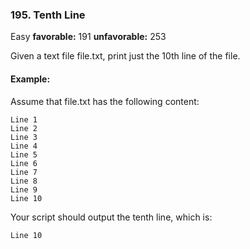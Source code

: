 ### 195. Tenth Line
Easy **favorable:** 191 **unfavorable:** 253

Given a text file file.txt, print just the 10th line of the file.

#### Example:
Assume that file.txt has the following content:
```
Line 1
Line 2
Line 3
Line 4
Line 5
Line 6
Line 7
Line 8
Line 9
Line 10
```

Your script should output the tenth line, which is:
```
Line 10
```
